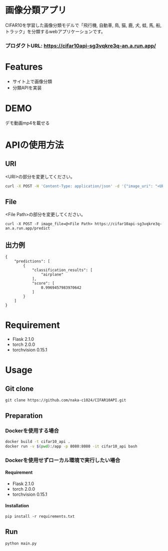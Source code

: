# 画像分類アプリ

CIFAR10を学習した画像分類モデルで「飛行機, 自動車, 鳥, 猫, 鹿, 犬, 蛙, 馬, 船, トラック」を分類するwebアプリケーションです。

### プロダクトURL: https://cifar10api-sg3vqkre3q-an.a.run.app/

# Features
- サイト上で画像分類
- 分類APIを実装

# DEMO

デモ動画mp4を載せる

# APIの使用方法

## URI

\<URI>の部分を変更してください。

```bash
curl -X POST -H 'Content-Type: application/json' -d '{"image_uri": "<URI>"}' https://cifar10api-sg3vqkre3q-an.a.run.app/predict
```

## File

\<File Path>の部分を変更してください。

```
curl -X POST -F image_file=@<File Path> https://cifar10api-sg3vqkre3q-an.a.run.app/predict
```

## 出力例
```
{
	"predictions": [
		{
			"classification_results": [
				"airplane"
			],
			"score": [
				0.9969457983970642
			]
		}
	]
}
```

# Requirement

- Flask 2.1.0
- torch 2.0.0
- torchvision 0.15.1

# Usage

## Git clone

```
git clone https://github.com/naka-c1024/CIFAR10API.git
```

## Preparation

### Dockerを使用する場合

```bash
docker build -t cifar10_api .
docker run -v $(pwd):/app -p 8080:8080 -it cifar10_api bash
```

### Dockerを使用せずローカル環境で実行したい場合

#### Requirement

- Flask 2.1.0
- torch 2.0.0
- torchvision 0.15.1

#### Installation

```
pip install -r requirements.txt
```

## Run

```bash
python main.py
```